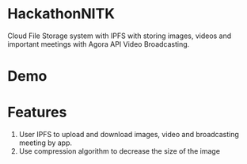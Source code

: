 # HackathonNITK
Cloud File Storage system with IPFS with storing images, videos and important meetings with Agora API Video Broadcasting.

# Demo


# Features

1. User IPFS to upload and download images, video and broadcasting meeting by app.
2. Use compression algorithm to decrease the size of the image


